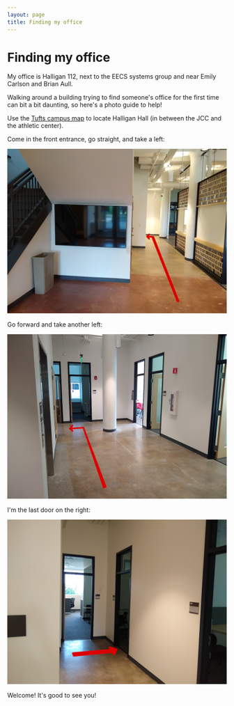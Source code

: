```yaml
---
layout: page
title: Finding my office
---
```


# Finding my office

My office is Halligan 112, next to the EECS systems group and near Emily Carlson and Brian Aull.

Walking around a building trying to find someone's office for the first time can bit a bit daunting, so here's a photo guide to help!

Use the [Tufts campus map](https://campusmaps.tufts.edu/medford/) to locate Halligan Hall (in between the JCC and the athletic center).

Come in the front entrance, go straight, and take a left:

<img src="/assets/img/office1.jpg" width="700px"/>

Go forward and take another left:

<img src="/assets/img/office2.jpg" width="700px"/>

I'm the last door on the right:

<img src="/assets/img/office3.jpg" width="700px"/>

Welcome!  It's good to see you!

